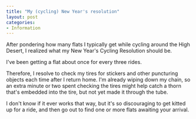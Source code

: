 ```yaml
---
title: "My (cycling) New Year's resolution"
layout: post
categories:
- Information
---
```


After pondering how many flats I typically get while cycling around the High Desert, I realized what my New Year's Cycling Resolution should be.

I've been getting a flat about once for every three rides.

Therefore, I resolve to check my tires for stickers and other puncturing objects each time after I return home. I'm already wiping down my chain, so an extra minute or two spent checking the tires might help catch a thorn that's embedded into the tire, but not yet made it through the tube.

I don't know if it ever works that way, but it's so discouraging to get kitted up for a ride, and then go out to find one or more flats awaiting your arrival.
